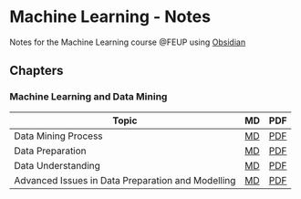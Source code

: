 # Machine Learning - Notes
Notes for the Machine Learning course @FEUP using [Obsidian](https://obsidian.md)

## Chapters
### Machine Learning and Data Mining
| Topic               | MD                                   | PDF                               |
| ------------------- | ------------------------------------ | --------------------------------- |
| Data Mining Process | [MD](/notes/1.1_Introduction.md)     | [PDF](/pdfs/1.1_Introduction.pdf) |
| Data Preparation    | [MD](\notes\1.2_Data_Preparation.md) | [PDF](/pdfs/1.2_Data_Preparation.pdf)                                  |
| Data Understanding   | [MD](\notes\1.3_Data_Understanding.md) | [PDF](/pdfs/1.3_Data_Understanding.pdf)                                  |
| Advanced Issues in Data Preparation and Modelling    | [MD](\notes\1.4_Advanced_Topic_Data_Preparation.md) | [PDF](/pdfs/1.4_Advanced_Topic_Data_Preparation.pdf)                                  |
